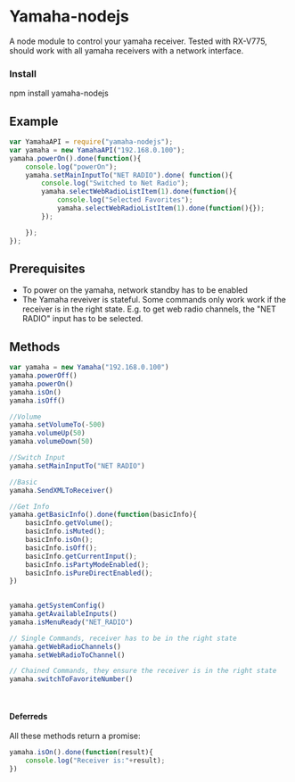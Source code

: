 Yamaha-nodejs
==================

A node module to control your yamaha receiver. Tested with RX-V775, should work with all yamaha receivers with a network interface.

### Install
npm install yamaha-nodejs

## Example
```javascript
var YamahaAPI = require("yamaha-nodejs");
var yamaha = new YamahaAPI("192.168.0.100");
yamaha.powerOn().done(function(){
	console.log("powerOn");
	yamaha.setMainInputTo("NET RADIO").done( function(){
		console.log("Switched to Net Radio");
		yamaha.selectWebRadioListItem(1).done(function(){
			console.log("Selected Favorites");
			yamaha.selectWebRadioListItem(1).done(function(){});
		});

	});
});
```
## Prerequisites
* To power on the yamaha, network standby has to be enabled
* The Yamaha reveiver is stateful. Some commands only work work if the receiver is in the right state. E.g. to get web radio channels, the "NET RADIO" input has to be selected.

## Methods
```javascript
var yamaha = new Yamaha("192.168.0.100")
yamaha.powerOff()
yamaha.powerOn()
yamaha.isOn()
yamaha.isOff()

//Volume
yamaha.setVolumeTo(-500)
yamaha.volumeUp(50)
yamaha.volumeDown(50)

//Switch Input
yamaha.setMainInputTo("NET RADIO")

//Basic
yamaha.SendXMLToReceiver()

//Get Info
yamaha.getBasicInfo().done(function(basicInfo){
    basicInfo.getVolume();
    basicInfo.isMuted();
    basicInfo.isOn();
    basicInfo.isOff();
    basicInfo.getCurrentInput();
    basicInfo.isPartyModeEnabled();
    basicInfo.isPureDirectEnabled();
})
    

yamaha.getSystemConfig()
yamaha.getAvailableInputs()
yamaha.isMenuReady("NET_RADIO")

// Single Commands, receiver has to be in the right state
yamaha.getWebRadioChannels()
yamaha.setWebRadioToChannel()

// Chained Commands, they ensure the receiver is in the right state
yamaha.switchToFavoriteNumber() 
    
    
```
#### Deferreds
All these methods return a promise:
```javascript
yamaha.isOn().done(function(result){
	console.log("Receiver is:"+result);
})
```
